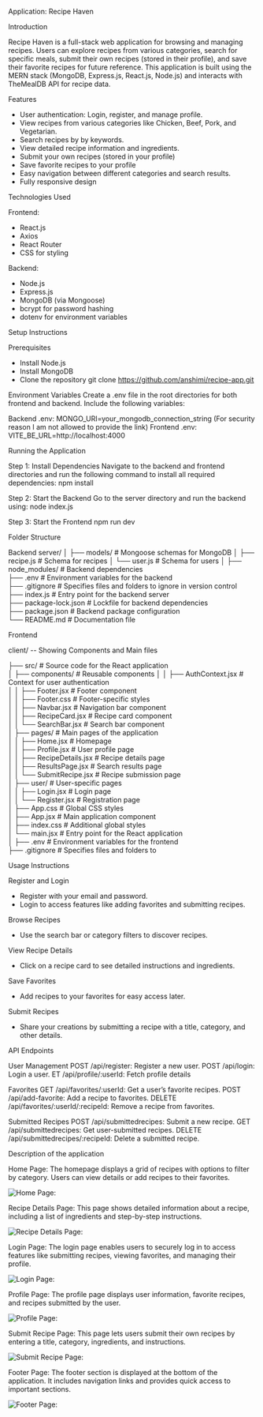 Application: Recipe Haven

Introduction

Recipe Haven is a full-stack web application for browsing and managing recipes. Users can explore recipes from various categories, search for specific meals, submit their own recipes (stored in their profile), and save their favorite recipes for future reference. This application is built using the MERN stack (MongoDB, Express.js, React.js, Node.js) and interacts with TheMealDB API for recipe data.

Features

- User authentication: Login, register, and manage profile.
- View recipes from various categories like Chicken, Beef, Pork, and Vegetarian.
- Search recipes by by keywords.
- View detailed recipe information and ingredients.
- Submit your own recipes (stored in your profile)
- Save favorite recipes to your profile
- Easy navigation between different categories and search results.
- Fully responsive design

Technologies Used

Frontend:

- React.js
- Axios
- React Router
- CSS for styling

Backend:

- Node.js
- Express.js
- MongoDB (via Mongoose)
- bcrypt for password hashing
- dotenv for environment variables

Setup Instructions

Prerequisites

- Install Node.js
- Install MongoDB
- Clone the repository
  git clone https://github.com/anshimi/recipe-app.git

Environment Variables
Create a .env file in the root directories for both frontend and backend. Include the following variables:

Backend .env:
MONGO_URI=your_mongodb_connection_string
(For security reason I am not allowed to provide the link)
Frontend .env:
VITE_BE_URL=http://localhost:4000

Running the Application

Step 1: Install Dependencies
Navigate to the backend and frontend directories and run the following command to install all required dependencies:
npm install

Step 2: Start the Backend
Go to the server directory and run the backend using:
node index.js

Step 3: Start the Frontend
npm run dev

Folder Structure

Backend
server/
│
├── models/ # Mongoose schemas for MongoDB
│ ├── recipe.js # Schema for recipes
│ └── user.js # Schema for users
│
├── node_modules/ # Backend dependencies  
├── .env # Environment variables for the backend  
├── .gitignore # Specifies files and folders to ignore in version control  
├── index.js # Entry point for the backend server  
├── package-lock.json # Lockfile for backend dependencies  
├── package.json # Backend package configuration  
└── README.md # Documentation file

Frontend

client/ -- Showing Components and Main files

├── src/ # Source code for the React application  
│ ├── components/ # Reusable components
│ │ ├── AuthContext.jsx # Context for user authentication  
│ │ ├── Footer.jsx # Footer component  
│ │ ├── Footer.css # Footer-specific styles  
│ │ ├── Navbar.jsx # Navigation bar component  
│ │ ├── RecipeCard.jsx # Recipe card component  
│ │ └── SearchBar.jsx # Search bar component  
│ ├── pages/ # Main pages of the application  
│ │ ├── Home.jsx # Homepage  
│ │ ├── Profile.jsx # User profile page  
│ │ ├── RecipeDetails.jsx # Recipe details page  
│ │ ├── ResultsPage.jsx # Search results page  
│ │ └── SubmitRecipe.jsx # Recipe submission page  
│ ├── user/ # User-specific pages  
│ │ ├── Login.jsx # Login page  
│ │ └── Register.jsx # Registration page  
│ ├── App.css # Global CSS styles  
│ ├── App.jsx # Main application component  
│ ├── index.css # Additional global styles  
│ └── main.jsx # Entry point for the React application  
│
├── .env # Environment variables for the frontend  
├── .gitignore # Specifies files and folders to

Usage Instructions

Register and Login

- Register with your email and password.
- Login to access features like adding favorites and submitting recipes.

Browse Recipes

- Use the search bar or category filters to discover recipes.

View Recipe Details

- Click on a recipe card to see detailed instructions and ingredients.

Save Favorites

- Add recipes to your favorites for easy access later.

Submit Recipes

- Share your creations by submitting a recipe with a title, category, and other details.

API Endpoints

User Management
POST /api/register: Register a new user.
POST /api/login: Login a user.
ET /api/profile/:userId: Fetch profile details

Favorites
GET /api/favorites/:userId: Get a user’s favorite recipes.
POST /api/add-favorite: Add a recipe to favorites.
DELETE /api/favorites/:userId/:recipeId: Remove a recipe from favorites.

Submitted Recipes
POST /api/submittedrecipes: Submit a new recipe.
GET /api/submittedrecipes: Get user-submitted recipes.
DELETE /api/submittedrecipes/:recipeId: Delete a submitted recipe.

Description of the application

Home Page:
The homepage displays a grid of recipes with options to filter by category. Users can view details or add recipes to their favorites.

![Home Page: ](./screenshots/home-page.png)

Recipe Details Page:
This page shows detailed information about a recipe, including a list of ingredients and step-by-step instructions.

![Recipe Details Page: ](./screenshots/recipe-details.png)

Login Page:
The login page enables users to securely log in to access features like submitting recipes, viewing favorites, and managing their profile.

![Login Page: ](./screenshots/login-page.png)

Profile Page:
The profile page displays user information, favorite recipes, and recipes submitted by the user.

![Profile Page: ](./screenshots/profile-page.png)

Submit Recipe Page:
This page lets users submit their own recipes by entering a title, category, ingredients, and instructions.

![Submit Recipe Page: ](./screenshots/submit-recipe.png)

Footer Page:
The footer section is displayed at the bottom of the application. It includes navigation links and provides quick access to important sections.

![Footer Page: ](./screenshots/footer-page.png)
